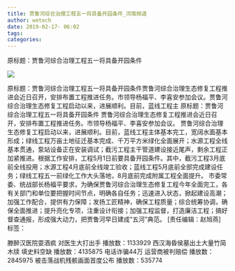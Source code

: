 ```yaml
---
title: 贾鲁河综合治理工程五一将具备开园条件_河南频道
author: wetech
date: 2019-02-17- 06:02
tags: 
categories: 
---
```

原标题：贾鲁河综合治理工程五一将具备开园条件
<!-- more -->
                
<img align="center" border="0" src="http://p2.ifengimg.com/a/2016/0810/204c433878d5cf9size1_w16_h16.png" />
                
            
原标题：贾鲁河综合治理工程五一将具备开园条件贾鲁河综合治理生态修复工程推进会近日召开，安排布置工程推进任务。市领导杨福平、李喜安参加会议。贾鲁河综合治理生态修复工程启动以来，进展顺利。目前，蓝线工程主
原标题：贾鲁河综合治理工程五一将具备开园条件
贾鲁河综合治理生态修复工程推进会近日召开，安排布置工程推进任务。市领导杨福平、李喜安参加会议。
贾鲁河综合治理生态修复工程启动以来，进展顺利。目前，蓝线工程主体基本完工，宽阔水面基本形成；绿线工程万亩土地征迁基本完成、千万平方米绿化全面展开；水源工程全线基本贯通，泵站设备正在安装调试；截污工程主干管道建设接近尾声，剩余工程正加紧推进。根据工作安排，工程5月1日前要具备开园条件。其中，截污工程3月底前全线投用；水源工程4月底前全线竣工验收；蓝线工程5月底前全部完成建设任务；绿线工程五一前绿化工作大头落地，8月底前完成附属工程全面提升。
市委常委、统战部长杨福平要求，为确保贾鲁河综合治理生态修复工程今年全面完工，各有关部门和单位要把握时间节点，明确各自任务；迅速进入状态，掀起建设高潮；加强工作配合，提供有力保障；发扬工匠精神，确保工程质量；综合统筹协调，确保全面推进；提升亮化专项，注重设计衔接；加强工程监督，打造廉洁工程；搞好督查通报，形成强大动力，把贾鲁河早日建成“五河”典范。
[责任编辑：赵旭燕]
标签：
 
             
滕醉汉医院耍酒疯 对医生大打出手
播放数：1133929
西汉海昏侯墓出土大量竹简木牍 填史料空缺
播放数：4135875
电话诈骗44万 运营商被判赔偿
播放数：2845975
被击落战机残骸画面首度公布
播放数：535774
